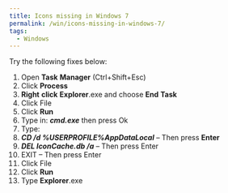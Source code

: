 ```yaml
---
title: Icons missing in Windows 7
permalink: /win/icons-missing-in-windows-7/
tags:
  - Windows
---
```

Try the following fixes below:

  1. Open **Task** **Manager** (Ctrl+Shift+Esc)
  2. Click **Process**
  3. **Right** **click** **Explorer**.exe and choose **End** **Task**
  4. Click File
  5. Click **Run**
  6. Type in: **_cmd.exe_** then press Ok
  7. Type:
  8. **_CD /d %USERPROFILE%_**<wbr>**_AppDataLocal_** &#8211; Then press **Enter**</wbr>
  9. **_DEL IconCache.db /a_** &#8211; Then press Enter
 10. EXIT &#8211; Then press Enter
 11. Click File
 12. Click **Run**
 13. Type **Explorer**.exe
